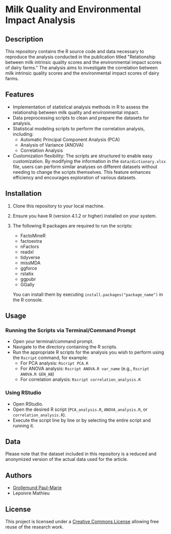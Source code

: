 # Milk Quality and Environmental Impact Analysis

## Description
This repository contains the R source code and data necessary to reproduce the analysis conducted in the publication titled "Relationship between milk intrinsic quality scores and the environmental impact scores of dairy farms." The analysis aims to investigate the correlation between milk intrinsic quality scores and the environmental impact scores of dairy farms.

## Features
- Implementation of statistical analysis methods in R to assess the relationship between milk quality and environmental impact.
- Data preprocessing scripts to clean and prepare the datasets for analysis.
- Statistical modeling scripts to perform the correlation analysis, including:
  - Automatic Principal Component Analysis (PCA)
  - Analysis of Variance (ANOVA)
  - Correlation Analysis
- Customization flexibility: The scripts are structured to enable easy customization. By modifying the information in the `data/dictionary.xlsx` file, users can perform similar analyses on different datasets without needing to change the scripts themselves. This feature enhances efficiency and encourages exploration of various datasets.

  
## Installation
1. Clone this repository to your local machine.
2. Ensure you have R (version 4.1.2 or higher) installed on your system.
3. The following R packages are required to run the scripts:
   - FactoMineR
   - factoextra
   - nFactors
   - readxl
   - tidyverse
   - missMDA
   - ggforce
   - rstatix
   - ggpubr
   - GGally

   You can install them by executing `install.packages("package_name")` in the R console.



## Usage
### Running the Scripts via Terminal/Command Prompt
- Open your terminal/command prompt.
- Navigate to the directory containing the R scripts.
- Run the appropriate R scripts for the analysis you wish to perform using the `Rscript` command, for example:
  - For PCA analysis: `Rscript PCA.R`
  - For ANOVA analysis: `Rscript ANOVA.R var_name` (e.g., `Rscript ANOVA.R GEN_AB`)
  - For correlation analysis: `Rscript correlation_analysis.R`

### Using RStudio
- Open RStudio.
- Open the desired R script (`PCA_analysis.R`, `ANOVA_analysis.R`, or `correlation_analysis.R`).
- Execute the script line by line or by selecting the entire script and running it.

## Data
Please note that the dataset included in this repository is a reduced and anonymized version of the actual data used for the article. 

## Authors
- [Grollemund Paul-Marie](https://github.com/pmgrollemund/)
- Lepoivre Mathieu

## License
This project is licensed under a [Creative Commons License](https://creativecommons.org/) allowing free reuse of the research work. 
